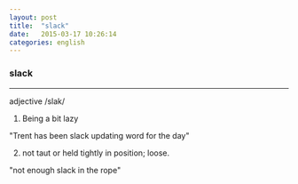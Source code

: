 ```yaml
---
layout: post
title:  "slack"
date:   2015-03-17 10:26:14 
categories: english
---
```

### slack 
-----------
adjective /slak/

1. Being a bit lazy 

"Trent has been slack updating word for the day"

2. not taut or held tightly in position; loose.

"not enough slack in the rope"

